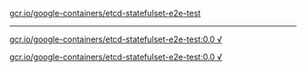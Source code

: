 [gcr.io/google-containers/etcd-statefulset-e2e-test](https://hub.docker.com/r/anjia0532/google-containers.etcd-statefulset-e2e-test/tags/) 

----
[gcr.io/google-containers/etcd-statefulset-e2e-test:0.0 √](https://hub.docker.com/r/anjia0532/google-containers.etcd-statefulset-e2e-test/tags/)

[gcr.io/google-containers/etcd-statefulset-e2e-test:0.0 √](https://hub.docker.com/r/anjia0532/google-containers.etcd-statefulset-e2e-test/tags/)

